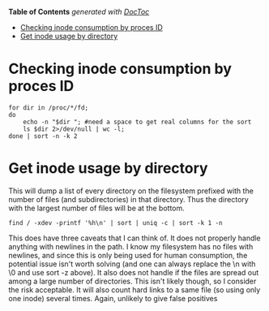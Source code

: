 <!-- START doctoc generated TOC please keep comment here to allow auto update -->
<!-- DON'T EDIT THIS SECTION, INSTEAD RE-RUN doctoc TO UPDATE -->
**Table of Contents**  *generated with [DocToc](https://github.com/thlorenz/doctoc)*

- [Checking inode consumption by proces ID](#checking-inode-consumption-by-proces-id)
- [Get inode usage by directory](#get-inode-usage-by-directory)

<!-- END doctoc generated TOC please keep comment here to allow auto update -->

# Checking inode consumption by proces ID

```
for dir in /proc/*/fd;
do
    echo -n "$dir "; #need a space to get real columns for the sort
    ls $dir 2>/dev/null | wc -l;
done | sort -n -k 2
```

# Get inode usage by directory

This will dump a list of every directory on the filesystem prefixed with the number of files (and subdirectories) in that directory. Thus the directory with the largest number of files will be at the bottom.
```
find / -xdev -printf '%h\n' | sort | uniq -c | sort -k 1 -n
```

This does have three caveats that I can think of. It does not properly handle anything with newlines in the path. I know my filesystem has no files with newlines, and since this is only being used for human consumption, the potential issue isn't worth solving (and one can always replace the \n with \0 and use sort -z above). It also does not handle if the files are spread out among a large number of directories. This isn't likely though, so I consider the risk acceptable. It will also count hard links to a same file (so using only one inode) several times. Again, unlikely to give false positives
